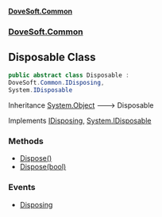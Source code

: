 #### [DoveSoft.Common](./index.md 'index')
### [DoveSoft.Common](./DoveSoft-Common.md 'DoveSoft.Common')
## Disposable Class
  
```csharp
public abstract class Disposable :
DoveSoft.Common.IDisposing,
System.IDisposable
```
Inheritance [System.Object](https://docs.microsoft.com/en-us/dotnet/api/System.Object 'System.Object') &#129106; Disposable  

Implements [IDisposing](./DoveSoft-Common-IDisposing.md 'DoveSoft.Common.IDisposing'), [System.IDisposable](https://docs.microsoft.com/en-us/dotnet/api/System.IDisposable 'System.IDisposable')  
### Methods
- [Dispose()](./DoveSoft-Common-Disposable-Dispose().md 'DoveSoft.Common.Disposable.Dispose()')
- [Dispose(bool)](./DoveSoft-Common-Disposable-Dispose(bool).md 'DoveSoft.Common.Disposable.Dispose(bool)')
### Events
- [Disposing](./DoveSoft-Common-Disposable-Disposing.md 'DoveSoft.Common.Disposable.Disposing')
